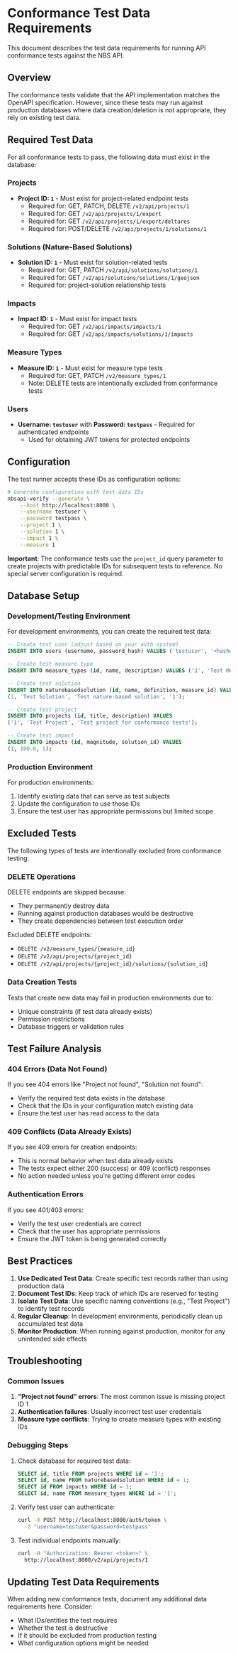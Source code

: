 # Conformance Test Data Requirements

This document describes the test data requirements for running API conformance tests against the NBS API.

## Overview

The conformance tests validate that the API implementation matches the OpenAPI specification. However, since these tests may run against production databases where data creation/deletion is not appropriate, they rely on existing test data.

## Required Test Data

For all conformance tests to pass, the following data must exist in the database:

### Projects
- **Project ID: `1`** - Must exist for project-related endpoint tests
  - Required for: GET, PATCH, DELETE `/v2/api/projects/1`
  - Required for: GET `/v2/api/projects/1/export`
  - Required for: GET `/v2/api/projects/1/export/deltares`
  - Required for: POST/DELETE `/v2/api/projects/1/solutions/1`

### Solutions (Nature-Based Solutions)
- **Solution ID: `1`** - Must exist for solution-related tests
  - Required for: GET, PATCH `/v2/api/solutions/solutions/1`
  - Required for: GET `/v2/api/solutions/solutions/1/geojson`
  - Required for: project-solution relationship tests

### Impacts
- **Impact ID: `1`** - Must exist for impact tests
  - Required for: GET `/v2/api/impacts/impacts/1`
  - Required for: GET `/v2/api/impacts/solutions/1/impacts`

### Measure Types
- **Measure ID: `1`** - Must exist for measure type tests
  - Required for: GET, PATCH `/v2/measure_types/1`
  - Note: DELETE tests are intentionally excluded from conformance tests

### Users
- **Username: `testuser`** with **Password: `testpass`** - Required for authenticated endpoints
  - Used for obtaining JWT tokens for protected endpoints

## Configuration

The test runner accepts these IDs as configuration options:

```bash
# Generate configuration with test data IDs
nbsapi-verify --generate \
    --host http://localhost:8000 \
    --username testuser \
    --password testpass \
    --project 1 \
    --solution 1 \
    --impact 1 \
    --measure 1
```

**Important**: The conformance tests use the `project_id` query parameter to create projects with predictable IDs for subsequent tests to reference. No special server configuration is required.

## Database Setup

### Development/Testing Environment

For development environments, you can create the required test data:

```sql
-- Create test user (adjust based on your auth system)
INSERT INTO users (username, password_hash) VALUES ('testuser', '<hashed_password>');

-- Create test measure type
INSERT INTO measure_types (id, name, description) VALUES ('1', 'Test Measure', 'Test measure type');

-- Create test solution
INSERT INTO naturebasedsolution (id, name, definition, measure_id) VALUES 
(1, 'Test Solution', 'Test nature-based solution', '1');

-- Create test project
INSERT INTO projects (id, title, description) VALUES 
('1', 'Test Project', 'Test project for conformance tests');

-- Create test impact
INSERT INTO impacts (id, magnitude, solution_id) VALUES 
(1, 100.0, 1);
```

### Production Environment

For production environments:
1. Identify existing data that can serve as test subjects
2. Update the configuration to use those IDs
3. Ensure the test user has appropriate permissions but limited scope

## Excluded Tests

The following types of tests are intentionally excluded from conformance testing:

### DELETE Operations
DELETE endpoints are skipped because:
- They permanently destroy data
- Running against production databases would be destructive
- They create dependencies between test execution order

Excluded DELETE endpoints:
- `DELETE /v2/measure_types/{measure_id}`
- `DELETE /v2/api/projects/{project_id}`
- `DELETE /v2/api/projects/{project_id}/solutions/{solution_id}`

### Data Creation Tests
Tests that create new data may fail in production environments due to:
- Unique constraints (if test data already exists)
- Permission restrictions
- Database triggers or validation rules

## Test Failure Analysis

### 404 Errors (Data Not Found)
If you see 404 errors like "Project not found", "Solution not found":
- Verify the required test data exists in the database
- Check that the IDs in your configuration match existing data
- Ensure the test user has read access to the data

### 409 Conflicts (Data Already Exists)
If you see 409 errors for creation endpoints:
- This is normal behavior when test data already exists
- The tests expect either 200 (success) or 409 (conflict) responses
- No action needed unless you're getting different error codes

### Authentication Errors
If you see 401/403 errors:
- Verify the test user credentials are correct
- Check that the user has appropriate permissions
- Ensure the JWT token is being generated correctly

## Best Practices

1. **Use Dedicated Test Data**: Create specific test records rather than using production data
2. **Document Test IDs**: Keep track of which IDs are reserved for testing
3. **Isolate Test Data**: Use specific naming conventions (e.g., "Test Project") to identify test records
4. **Regular Cleanup**: In development environments, periodically clean up accumulated test data
5. **Monitor Production**: When running against production, monitor for any unintended side effects

## Troubleshooting

### Common Issues

1. **"Project not found" errors**: The most common issue is missing project ID 1
2. **Authentication failures**: Usually incorrect test user credentials
3. **Measure type conflicts**: Trying to create measure types with existing IDs

### Debugging Steps

1. Check database for required test data:
   ```sql
   SELECT id, title FROM projects WHERE id = '1';
   SELECT id, name FROM naturebasedsolution WHERE id = 1;
   SELECT id FROM impacts WHERE id = 1;
   SELECT id, name FROM measure_types WHERE id = '1';
   ```

2. Verify test user can authenticate:
   ```bash
   curl -X POST http://localhost:8000/auth/token \
     -d "username=testuser&password=testpass"
   ```

3. Test individual endpoints manually:
   ```bash
   curl -H "Authorization: Bearer <token>" \
     http://localhost:8000/v2/api/projects/1
   ```

## Updating Test Data Requirements

When adding new conformance tests, document any additional data requirements here. Consider:
- What IDs/entities the test requires
- Whether the test is destructive
- If it should be excluded from production testing
- What configuration options might be needed